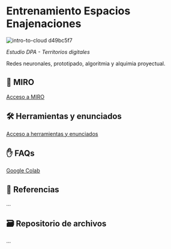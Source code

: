 # Entrenamiento Espacios Enajenaciones

![intro-to-cloud d49bc5f7](archivos/intro_.gif)

*Estudio DPA - Territorios digitales*

Redes neuronales, prototipado, algoritmia y alquimia proyectual.


## 📌 MIRO
[Acceso a MIRO](https://miro.com/app/board/uXjVN1J8oIk=/?share_link_id=652324629133)

## 🛠️ Herramientas y enunciados
[Acceso a herramientas y enunciados](/semanas/README.md)

## ✋ FAQs
[Google Colab](/faqs/google_colab.md)

## 🧨 Referencias
...

## 🗃️ Repositorio de archivos
...


